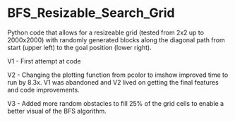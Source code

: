 # BFS_Resizable_Search_Grid
Python code that allows for a resizeable grid (tested from 2x2 up to 2000x2000) with randomly generated blocks along the diagonal path from start (upper left) to the goal position (lower right).

V1 - First attempt at code

V2 - Changing the plotting function from pcolor to imshow improved time to run by 8.3x. V1 was abandoned and V2 lived on getting the final features and code improvements.

V3 - Added more random obstacles to fill 25% of the grid cells to enable a better visual of the BFS algorithm.
